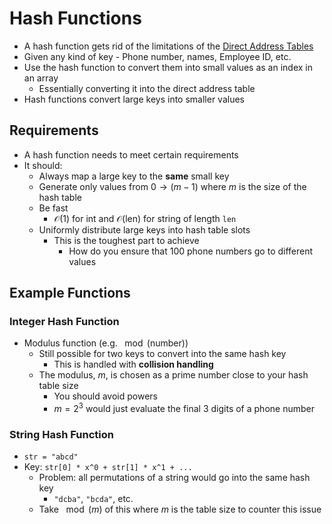 # Hash Functions
- A hash function gets rid of the limitations of the [Direct Address Tables](Direct%20Address%20Tables.md)
- Given any kind of key
		- Phone number, names, Employee ID, etc.
- Use the hash function to convert them into small values as an index in an array
	- Essentially converting it into the direct address table
- Hash functions convert large keys into smaller values
## Requirements
- A hash function needs to meet certain requirements
- It should:
	- Always map a large key to the **same** small key
	- Generate only values from $0 \rightarrow (m-1)$ where $m$ is the size of the hash table
	- Be fast
		- $\mathcal{O}(1)$ for int and $\mathcal{O}(\text{len})$ for string of length `len`
	- Uniformly distribute large keys into hash table slots
		- This is the toughest part to achieve
			- How do you ensure that 100 phone numbers go to different values
## Example Functions
### Integer Hash Function
- Modulus function (e.g. $\mod{(\text{number})}$)
	- Still possible for two keys to convert into the same hash key
		- This is handled with **collision handling**
	- The modulus, $m$, is chosen as a prime number close to your hash table size
		- You should avoid powers
		- $m = 2^3$ would just evaluate the final 3 digits of a phone number
### String Hash Function
- `str = "abcd"`
- Key: `str[0] * x^0 + str[1] * x^1 + ...`
	- Problem: all permutations of a string would go into the same hash key
		- `"dcba"`, `"bcda"`, etc.
	- Take $\mod{(m)}$ of this where $m$ is the table size to counter this issue

